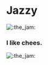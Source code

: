 # Jazzy
![:the_jam:](https://cdn.discordapp.com/emojis/745354525958996138.gif?v=1)<h3>I like chees.</h3>![:the_jam:](https://cdn.discordapp.com/emojis/745354525958996138.gif?v=1)
